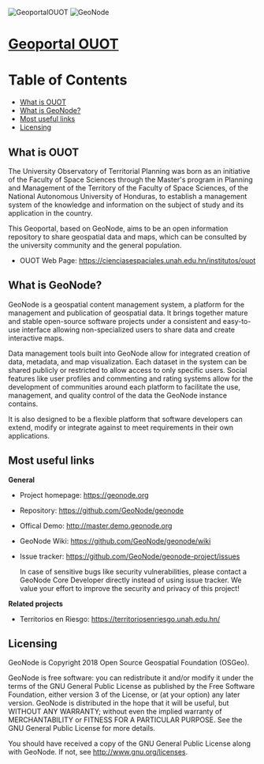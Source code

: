 ![GeoportalOUOT](https://geoportalouot.unah.edu.hn/uploaded/img/2021/08/Logos_Geoportal_web.png "OUOT")
![GeoNode](https://raw.githubusercontent.com/GeoNode/documentation/master/about/img/geonode-logo_for_readme.gif "GeoNode")
<!-- ![OSGeo Project](https://www.osgeo.cn/qgis/_static/images/osgeoproject.png) -->


# [Geoportal OUOT](https://geoportalouot.unah.edu.hn/)

Table of Contents
=================

-  [What is OUOT](#what-is-ouot)
-  [What is GeoNode?](#what-is-geonode)
-  [Most useful links](#most-useful-links)
-  [Licensing](#licensing)


What is OUOT
---------

The University Observatory of Territorial Planning was born as an initiative of the Faculty of Space Sciences through the Master's program in Planning and Management of the Territory of the Faculty of Space Sciences, of the National Autonomous University of Honduras, to establish a management system of the knowledge and information on the subject of study and its application in the country.

This Geoportal, based on GeoNode, aims to be an open information repository to share geospatial data and maps, which can be consulted by the university community and the general population.

- OUOT Web Page: https://cienciasespaciales.unah.edu.hn/institutos/ouot


What is GeoNode?
----------------

GeoNode is a geospatial content management system, a platform for the
management and publication of geospatial data. It brings together mature
and stable open-source software projects under a consistent and
easy-to-use interface allowing non-specialized users to share data and
create interactive maps.

Data management tools built into GeoNode allow for integrated creation
of data, metadata, and map visualization. Each dataset in the system can
be shared publicly or restricted to allow access to only specific users.
Social features like user profiles and commenting and rating systems
allow for the development of communities around each platform to
facilitate the use, management, and quality control of the data the
GeoNode instance contains.

It is also designed to be a flexible platform that software developers
can extend, modify or integrate against to meet requirements in their
own applications.


Most useful links
-----------------


**General**

- Project homepage: https://geonode.org
- Repository: https://github.com/GeoNode/geonode
- Offical Demo: http://master.demo.geonode.org
- GeoNode Wiki: https://github.com/GeoNode/geonode/wiki
- Issue tracker: https://github.com/GeoNode/geonode-project/issues

    In case of sensitive bugs like security vulnerabilities, please
    contact a GeoNode Core Developer directly instead of using issue
    tracker. We value your effort to improve the security and privacy of
    this project!

**Related projects**

- Territorios en Riesgo: https://territoriosenriesgo.unah.edu.hn/

Licensing
---------

GeoNode is Copyright 2018 Open Source Geospatial Foundation (OSGeo).

GeoNode is free software: you can redistribute it and/or modify it under
the terms of the GNU General Public License as published by the Free
Software Foundation, either version 3 of the License, or (at your
option) any later version. GeoNode is distributed in the hope that it
will be useful, but WITHOUT ANY WARRANTY; without even the implied
warranty of MERCHANTABILITY or FITNESS FOR A PARTICULAR PURPOSE. See the
GNU General Public License for more details.

You should have received a copy of the GNU General Public License along
with GeoNode. If not, see http://www.gnu.org/licenses.
